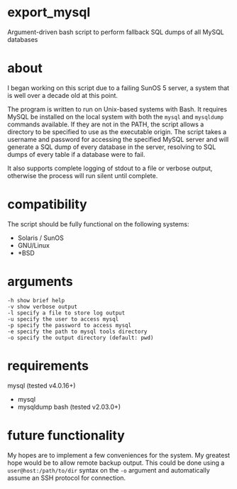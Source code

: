 # export_mysql
Argument-driven bash script to perform fallback SQL dumps of all MySQL databases

# about
I began working on this script due to a failing SunOS 5 server, a system that is well over a decade old at this point. 

The program is written to run on Unix-based systems with Bash. It requires MySQL be installed on the local system with both the `mysql` and `mysqldump` commands available. If they are not in the PATH, the script allows a directory to be specified to use as the executable origin. The script takes a username and password for accessing the specified MySQL server and will generate a SQL dump of every database in the server, resolving to SQL dumps of every table if a database were to fail. 

It also supports complete logging of stdout to a file or verbose output, otherwise the process will run silent until complete. 

# compatibility
The script should be fully functional on the following systems:
* Solaris / SunOS
* GNU/Linux
* *BSD

# arguments
````
-h show brief help
-v show verbose output
-l specify a file to store log output
-u specify the user to access mysql
-p specify the password to access mysql
-e specify the path to mysql tools directory
-o specify the output directory (default: pwd)
````

# requirements
mysql (tested v4.0.16+)
* mysql
* mysqldump
bash (tested v2.03.0+)

# future functionality
My hopes are to implement a few conveniences for the system. My greatest hope would be to allow remote backup output. This could be done using a `user@host:/path/to/dir` syntax on the `-o` argument and automatically assume an SSH protocol for connection. 
